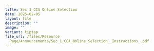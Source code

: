```yaml
---
title: Sec 1 CCA Online Selection
date: 2025-02-05
layout: file
description: ""
image: ""
variant: tiptap
file_url: /files/Resource
  Page/Announcements/Sec_1_CCA_Online_Selection__Instructions_.pdf
---
```

